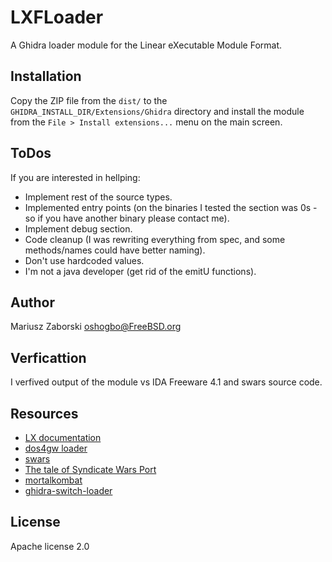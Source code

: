 # LXFLoader

A Ghidra loader module for the Linear eXecutable Module Format.

## Installation

Copy the ZIP file from the `dist/` to the `GHIDRA_INSTALL_DIR/Extensions/Ghidra` directory and install the module from the `File > Install extensions...` menu on the main screen.

## ToDos

If you are interested in hellping:
* Implement rest of the source types.
* Implemented entry points (on the binaries I tested the section was 0s - so if you have another binary please contact me).
* Implement debug section.
* Code cleanup (I was rewriting everything from spec, and some methods/names could have better naming).
* Don't use hardcoded values.
* I'm not a java developer (get rid of the emitU functions).

## Author

Mariusz Zaborski <oshogbo@FreeBSD.org>

## Verficattion

I verfived output of the module vs IDA Freeware 4.1 and swars source code.

## Resources

* [LX documentation](http://www.textfiles.com/programming/FORMATS/lxexe.txt)
* [dos4gw loader](https://github.com/BoomerangDecompiler/boomerang/tree/next/loader/exe/dos4gw)
* [swars](http://swars.vexillium.org/)
* [The tale of Syndicate Wars Port](https://gynvael.coldwind.pl/?id=279)
* [mortalkombat](http://blog.rewolf.pl/blog/?p=1837)
* [ghidra-switch-loader](https://github.com/Adubbz/Ghidra-Switch-Loader/)

## License
Apache license 2.0
